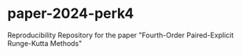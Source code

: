 # paper-2024-perk4
Reproducibility Repository for the paper "Fourth-Order Paired-Explicit Runge-Kutta Methods"
